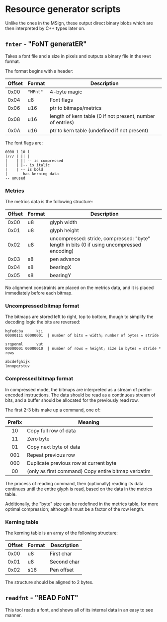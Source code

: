 # Resource generator scripts

Unlike the ones in the MSign, these output direct binary blobs which are then interpreted by C++ types later on.

## `fnter` - "FoNT generatER"

Takes a font file and a size in pixels and outputs a binary file in the `MFnt` format.

The format begins with a header:

| Offset | Format | Description |
| ---- | -------| --------- |
| 0x00 | `"MFnt"` | 4-byte magic |
| 0x04 | u8 | Font flags |
| 0x06 | u16 | ptr to bitmaps/metrics |
| 0x08 | u16 | length of kern table (0 if not present, number of entries) |
| 0x0A | u16 | ptr to kern table (undefined if not present) |

The font flags are:

```
0000 1 10 1
|/// | || |
|    | || -- is compressed
|    | |-- is italic
|    | -- is bold
|    -- has kerning data  
-- unused
```

### Metrics

The metrics data is the following structure:

| Offset | Format | Description |
| ---- | -------| --------- |
| 0x00 | u8 | glyph width |
| 0x01 | u8 | glyph height |
| 0x02 | u8 | uncompressed: stride, compressed: "byte" length in bits (0 if using uncompressed encoding) |
| 0x03 | s8 | pen advance |
| 0x04 | s8 | bearingX |
| 0x05 | s8 | bearingY |

No alignment constraints are placed on the metrics data, and it is placed immediately before each bitmap.

### Uncompressed bitmap format
The bitmaps are stored left to right, top to bottom, though to simplify
the decoding logic the bits are reversed:

```
hgfedcba      kji
00000111 00000001  | number of bits = width; number of bytes = stride

srqponml      vut
00000001 00000010  | number of rows = height; size in bytes = stride * rows

abcdefghijk
lmnopqrstuv
```

### Compressed bitmap format

In compressed mode, the bitmaps are interpreted as a stream of prefix-encoded instructions.
The data should be read as a continuous stream of bits, and a buffer should be allocated
for the previously read row.

The first 2-3 bits make up a command, one of:

| Prefix | Meaning |
| :---: | --------- |
| 10 | Copy full row of data |
| 11 | Zero byte |
| 01 | Copy next byte of data |
| 001 | Repeat previous row |
| 000 | Duplicate previous row at current byte |
| 00 | (only as first command) Copy entire bitmap verbatim |

The process of reading command, then (optionally) reading its data continues until
the entire glyph is read, based on the data in the metrics table.

Additionally, the "byte" size can be redefined in the metrics table, for more optimal compression; although
it must be a factor of the row length.

### Kerning table

The kerning table is an array of the following structure:

| Offset | Format | Description |
| ---- | -------| --------- |
| 0x00 | u8 | First char |
| 0x01 | u8 | Second char |
| 0x02 | s16 | Pen offset |

The structure should be aligned to 2 bytes.

## `readfnt` - "READ FoNT"

This tool reads a font, and shows all of its internal data in an easy to see manner.

